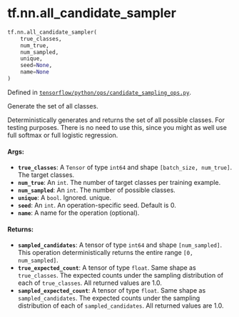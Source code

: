 <div itemscope itemtype="http://developers.google.com/ReferenceObject">
<meta itemprop="name" content="tf.nn.all_candidate_sampler" />
<meta itemprop="path" content="Stable" />
</div>

# tf.nn.all_candidate_sampler

``` python
tf.nn.all_candidate_sampler(
    true_classes,
    num_true,
    num_sampled,
    unique,
    seed=None,
    name=None
)
```



Defined in [`tensorflow/python/ops/candidate_sampling_ops.py`](https://www.tensorflow.org/code/tensorflow/python/ops/candidate_sampling_ops.py).

Generate the set of all classes.

Deterministically generates and returns the set of all possible classes.
For testing purposes.  There is no need to use this, since you might as
well use full softmax or full logistic regression.

#### Args:

* <b>`true_classes`</b>: A `Tensor` of type `int64` and shape `[batch_size,
    num_true]`. The target classes.
* <b>`num_true`</b>: An `int`.  The number of target classes per training example.
* <b>`num_sampled`</b>: An `int`.  The number of possible classes.
* <b>`unique`</b>: A `bool`. Ignored.
    unique.
* <b>`seed`</b>: An `int`. An operation-specific seed. Default is 0.
* <b>`name`</b>: A name for the operation (optional).


#### Returns:

* <b>`sampled_candidates`</b>: A tensor of type `int64` and shape `[num_sampled]`.
    This operation deterministically returns the entire range
    `[0, num_sampled]`.
* <b>`true_expected_count`</b>: A tensor of type `float`.  Same shape as
    `true_classes`. The expected counts under the sampling distribution
    of each of `true_classes`. All returned values are 1.0.
* <b>`sampled_expected_count`</b>: A tensor of type `float`. Same shape as
    `sampled_candidates`. The expected counts under the sampling distribution
    of each of `sampled_candidates`. All returned values are 1.0.